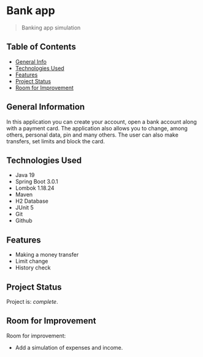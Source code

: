 # Bank app
> Banking app simulation

## Table of Contents
* [General Info](#general-information)
* [Technologies Used](#technologies-used)
* [Features](#features)
* [Project Status](#project-status)
* [Room for Improvement](#room-for-improvement)


## General Information
In this application you can create your account, open a bank account along with a payment card. The application also allows you to change, among others, personal data, pin and many others. The user can also make transfers, set limits and block the card.

## Technologies Used
- Java 19
- Spring Boot 3.0.1
- Lombok 1.18.24
- Maven
- H2 Database
- JUnit 5
- Git
- Github

## Features
- Making a money transfer
- Limit change
- History check

## Project Status
Project is: _complete_.

## Room for Improvement
Room for improvement:
- Add a simulation of expenses and income.